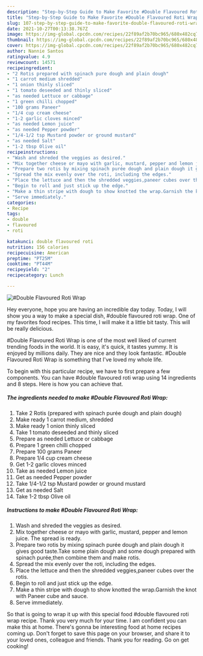 ```yaml
---
description: "Step-by-Step Guide to Make Favorite #Double Flavoured Roti Wrap"
title: "Step-by-Step Guide to Make Favorite #Double Flavoured Roti Wrap"
slug: 107-step-by-step-guide-to-make-favorite-double-flavoured-roti-wrap
date: 2021-10-27T00:13:38.767Z
image: https://img-global.cpcdn.com/recipes/22f89af2b70bc965/680x482cq70/double-flavoured-roti-wrap-recipe-main-photo.jpg
thumbnail: https://img-global.cpcdn.com/recipes/22f89af2b70bc965/680x482cq70/double-flavoured-roti-wrap-recipe-main-photo.jpg
cover: https://img-global.cpcdn.com/recipes/22f89af2b70bc965/680x482cq70/double-flavoured-roti-wrap-recipe-main-photo.jpg
author: Nannie Santos
ratingvalue: 4.9
reviewcount: 14571
recipeingredient:
- "2 Rotis prepared with spinach pure dough and plain dough"
- "1 carrot medium shredded"
- "1 onion thinly sliced"
- "1 tomato deseeded and thinly sliced"
- "as needed Lettuce or cabbage"
- "1 green chilli chopped"
- "100 grams Paneer"
- "1/4 cup cream cheese"
- "1-2 garlic cloves minced"
- "as needed Lemon juice"
- "as needed Pepper powder"
- "1/4-1/2 tsp Mustard powder or ground mustard"
- "as needed Salt"
- "1-2 tbsp Olive oil"
recipeinstructions:
- "Wash and shreded the veggies as desired."
- "Mix together cheese or mayo with garlic, mustard, pepper and lemon juice. The spread is ready."
- "Prepare two rotis by mixing spinach purée dough and plain dough it gives good taste.Take some plain dough and some dough prepared with spinach purée,then combine them and make rotis."
- "Spread the mix evenly over the roti, including the edges."
- "Place the lettuce and then the shredded veggies,paneer cubes over the rotis."
- "Begin to roll and just stick up the edge."
- "Make a thin stripe with dough to show knotted the wrap.Garnish the knot with Paneer cube and sauce."
- "Serve immediately."
categories:
- Recipe
tags:
- double
- flavoured
- roti

katakunci: double flavoured roti 
nutrition: 156 calories
recipecuisine: American
preptime: "PT25M"
cooktime: "PT44M"
recipeyield: "2"
recipecategory: Lunch

---
```



![#Double Flavoured Roti Wrap](https://img-global.cpcdn.com/recipes/22f89af2b70bc965/680x482cq70/double-flavoured-roti-wrap-recipe-main-photo.jpg)

Hey everyone, hope you are having an incredible day today. Today, I will show you a way to make a special dish, #double flavoured roti wrap. One of my favorites food recipes. This time, I will make it a little bit tasty. This will be really delicious.



#Double Flavoured Roti Wrap is one of the most well liked of current trending foods in the world. It is easy, it's quick, it tastes yummy. It is enjoyed by millions daily. They are nice and they look fantastic. #Double Flavoured Roti Wrap is something that I've loved my whole life.


To begin with this particular recipe, we have to first prepare a few components. You can have #double flavoured roti wrap using 14 ingredients and 8 steps. Here is how you can achieve that.

<!--inarticleads1-->

##### The ingredients needed to make #Double Flavoured Roti Wrap:

1. Take 2 Rotis (prepared with spinach purée dough and plain dough)
1. Make ready 1 carrot medium, shredded
1. Make ready 1 onion thinly sliced
1. Take 1 tomato deseeded and thinly sliced
1. Prepare as needed Lettuce or cabbage
1. Prepare 1 green chilli chopped
1. Prepare 100 grams Paneer
1. Prepare 1/4 cup cream cheese
1. Get 1-2 garlic cloves minced
1. Take as needed Lemon juice
1. Get as needed Pepper powder
1. Take 1/4-1/2 tsp Mustard powder or ground mustard
1. Get as needed Salt
1. Take 1-2 tbsp Olive oil




<!--inarticleads2-->

##### Instructions to make #Double Flavoured Roti Wrap:

1. Wash and shreded the veggies as desired.
1. Mix together cheese or mayo with garlic, mustard, pepper and lemon juice. The spread is ready.
1. Prepare two rotis by mixing spinach purée dough and plain dough it gives good taste.Take some plain dough and some dough prepared with spinach purée,then combine them and make rotis.
1. Spread the mix evenly over the roti, including the edges.
1. Place the lettuce and then the shredded veggies,paneer cubes over the rotis.
1. Begin to roll and just stick up the edge.
1. Make a thin stripe with dough to show knotted the wrap.Garnish the knot with Paneer cube and sauce.
1. Serve immediately.




So that is going to wrap it up with this special food #double flavoured roti wrap recipe. Thank you very much for your time. I am confident you can make this at home. There's gonna be interesting food at home recipes coming up. Don't forget to save this page on your browser, and share it to your loved ones, colleague and friends. Thank you for reading. Go on get cooking!
